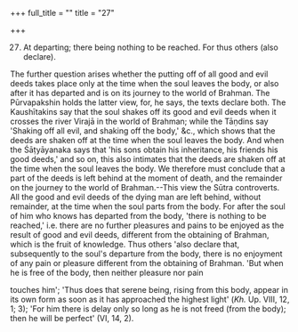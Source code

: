 +++
full_title = ""
title = "27"

+++


27. At departing; there being nothing to be reached. For thus others (also declare).

The further question arises whether the putting off of all good and evil deeds takes place only at the time when the soul leaves the body, or also after it has departed and is on its journey to the world of Brahman. The Pūrvapakshin holds the latter view, for, he says, the texts declare both. The Kaushītakins say that the soul shakes off its good and evil deeds when it crosses the river Virajā in the world of Brahman; while the Tāṇdins say 'Shaking off all evil, and shaking off the body,' &c., which shows that the deeds are shaken off at the time when the soul leaves the body. And when the Śāṭyāyanaka says that 'his sons obtain his inheritance, his friends his good deeds,' and so on, this also intimates that the deeds are shaken off at the time when the soul leaves the body. We therefore must conclude that a part of the deeds is left behind at the moment of death, and the remainder on the journey to the world of Brahman.--This view the Sūtra controverts. All the good and evil deeds of the dying man are left behind, without remainder, at the time when the soul parts from the body. For after the soul of him who knows has departed from the body, 'there is nothing to be reached,' i.e. there are no further pleasures and pains to be enjoyed as the result of good and evil deeds, different from the obtaining of Brahman, which is the fruit of knowledge. Thus others 'also declare that, subsequently to the soul's departure from the body, there is no enjoyment of any pain or pleasure different from the obtaining of Brahman. 'But when he is free of the body, then neither pleasure nor pain

touches him'; 'Thus does that serene being, rising from this body, appear in its own form as soon as it has approached the highest light' (_Kh._ Up. VIII, 12, 1; 3); 'For him there is delay only so long as he is not freed (from the body); then he will be perfect' (VI, 14, 2).

